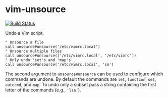 # vim-unsource

[![Build Status](https://github.com/whonore/vim-unsource/workflows/Tests/badge.svg?branch=main)](https://github.com/whonore/vim-unsource/actions?query=workflow%3ATests)

Undo a Vim script.

```vim
" Unsource a file
call unsource#unsource('/etc/vimrc.local')
" Unsource multiple files
call unsource#unsource(['/etc/vimrc.local', '/etc/vimrc'])
" Only undo 'set's and 'map's
call unsource#unsource('/etc/vimrc.local', 'sm')
```

The second argument to `unsource#unsource` can be used to configure which
commands are undone.
By default the commands are `let`, `function`, `set`, `autocmd`, and `map`.
To undo only a subset pass a string containing the first letter of the commands
(e.g., `'lsa'`).
